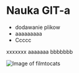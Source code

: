 # Nauka GIT-a
- dodawanie plikow
- aaaaaaaaa
- Ccccc

xxxxxxx
aaaaaaa
bbbbbbb


![Image of filmtocats](https://octodex.github.com/images/filmtocats.png)
